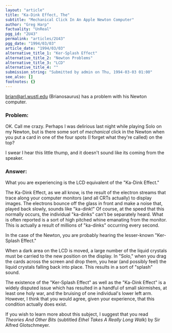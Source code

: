 ```yaml
---
layout: "article"
title: "Ka-Dink Effect, The"
subtitle: "Mechanical Click In An Apple Newton Computer"
author: "Greg Harp"
factuality: "UnReal"
pgg_id: "2U43"
permalink: "articles/2U43"
pgg_date: "1994/03/03"
article_date: "1994/03/03"
alternative_title_1: "Ker-Splash Effect"
alternative_title_2: "Newton Problems"
alternative_title_3: "LCD"
alternative_title_4: ""
submission_string: "Submitted by admin on Thu, 1994-03-03 01:00"
see_also: []
footnotes: {}
---
```

<div>
<p><a href="https://web.archive.org/web/20130117020443/mailto:brian@arl.wustl.edu">brian@arl.wustl.edu</a> (Brianosaurus) has a problem with his Newton computer.</p>
<h3>Problem:</h3>
<p>OK. Call me crazy. Perhaps I was delirious last night while playing Solo on my Newton, but is there some sort of <em>mechanical</em> click in the Newton when you put a card in one of the four spots (I forget what they're called) on the top?</p>
<p>I swear I hear this little thump, and it doesn't sound like its coming from the speaker.</p>
<h3>Answer:</h3>
<p>What you are experiencing is the LCD equivalent of the "Ka-Dink Effect."</p>
<p>The Ka-Dink Effect, as we all know, is the result of the electron streams that trace along your computer monitors (and all CRTs actually) to display images. The electrons bounce off the glass in front and make a noise that, played back slowly, sounds like "ka-dink!" Of course, at the speed that this normally occurs, the individual "ka-dinks" can't be separately heard. What is often reported is a sort of high pitched whine emanating from the monitor. This is actually a result of millions of "ka-dinks" occurring every second.</p>
<p>In the case of the Newton, you are probably hearing the lesser-known "Ker-Splash Effect."</p>
<p>When a dark area on the LCD is moved, a large number of the liquid crystals must be carried to the new position on the display. In "Solo," when you drag the cards across the screen and drop them, you hear (and possibly feel) the liquid crystals falling back into place. This results in a sort of "splash" sound.</p>
<p>The existence of the "Ker-Splash Effect" as well as the "Ka-Dink Effect" is a widely disputed issue which has resulted in a handful of small skirmishes, at least one holy war, and the bruising of one individual's lower left arm. However, I think that you would agree, given your experience, that this condition actually does exist.</p>
<p>If you wish to learn more about this subject, I suggest that you read <em>Theories And Other Bits</em> (subtitled <em>Ethel Takes A Really Long Walk</em>) by Sir Alfred Glotschmeyer. <!--Amazon_CLS_IM_END--></p>
</div>

